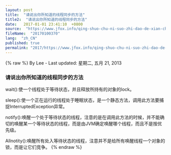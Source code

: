 ```yaml
---
layout: post
title:  "请说出你所知道的线程同步的方法"
title2:  "请说出你所知道的线程同步的方法"
date:   2017-01-01 23:41:10  +0800
source:  "https://www.jfox.info/qing-shuo-chu-ni-suo-zhi-dao-de-xian-cheng-tong-bu-de-fang-fa.html"
fileName:  "20170100370"
lang:  "zh_CN"
published: true
permalink: "2017/https://www.jfox.info/qing-shuo-chu-ni-suo-zhi-dao-de-xian-cheng-tong-bu-de-fang-fa.html"
---
```

{% raw %}
By Lee - Last updated: 星期二, 五月 21, 2013

###  请说出你所知道的线程同步的方法

wait():使一个线程处于等待状态，并且释放所持有的对象的lock。

sleep():使一个正在运行的线程处于睡眠状态，是一个静态方法，调用此方法要捕捉InterruptedException异常。

notify():唤醒一个处于等待状态的线程，注意的是在调用此方法的时候，并不能确切的唤醒某一个等待状态的线程，而是由JVM确定唤醒哪个线程，而且不是按优先级。

Allnotity():唤醒所有处入等待状态的线程，注意并不是给所有唤醒线程一个对象的锁，而是让它们竞争。
{% endraw %}